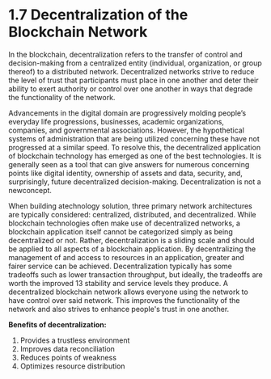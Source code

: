 # 1.7 Decentralization of the Blockchain Network

In the blockchain, decentralization refers to the transfer of control and decision-making from a centralized entity (individual, organization, or group thereof) to a distributed network. Decentralized networks strive to reduce the level of trust that participants must place in one another and deter their ability to exert authority or control over one another in ways that degrade the functionality of the network.&#x20;

Advancements in the digital domain are progressively molding people’s everyday life progressions, businesses, academic organizations, companies, and governmental associations. However, the hypothetical systems of administration that are being utilized concerning these have not progressed at a similar speed. To resolve this, the decentralized application of blockchain technology has emerged as one of the best technologies. It is generally seen as a tool that can give answers for numerous concerning points like digital identity, ownership of assets and data, security, and, surprisingly, future decentralized decision-making. Decentralization is not a newconcept.&#x20;

When building atechnology solution, three primary network architectures are typically considered: centralized, distributed, and decentralized. While blockchain technologies often make use of decentralized networks, a blockchain application itself cannot be categorized simply as being decentralized or not. Rather, decentralization is a sliding scale and should be applied to all aspects of a blockchain application. By decentralizing the management of and access to resources in an application, greater and fairer service can be achieved. Decentralization typically has some tradeoffs such as lower transaction throughput, but ideally, the tradeoffs are worth the improved 13 stability and service levels they produce. A decentralized blockchain network allows everyone using the network to have control over said network. This improves the functionality of the network and also strives to enhance people's trust in one another.&#x20;

**Benefits of decentralization:**

1. Provides a trustless environment
2. Improves data reconciliation
3. Reduces points of weakness
4. Optimizes resource distribution
